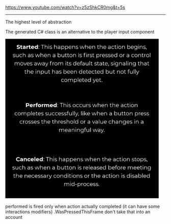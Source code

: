 https://www.youtube.com/watch?v=z5zShkCR0mg&t=5s

---

The highest level of abstraction

The generated C# class is an alternative to the player input component

![img.png](img.png)

performed is fired only when action actually completed (it can have some interactions modifiers)
.WasPressedThisFrame don't take that into an account
